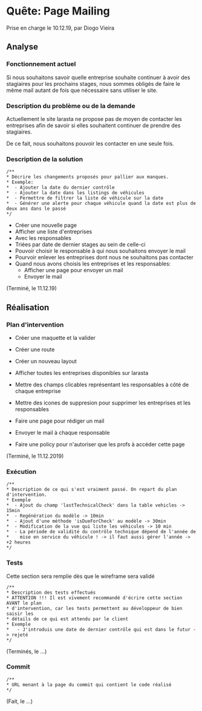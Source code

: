 
# Quête: Page Mailing

Prise en charge le 10.12.19, par Diogo Vieira

## Analyse

### Fonctionnement actuel

Si nous souhaitons savoir quelle entreprise souhaite continuer à avoir des
stagiaires pour les prochains stages, nous sommes obligés de faire le même
mail autant de fois que nécessaire sans utiliser le site.

### Description du problème ou de la demande

Actuellement le site larasta ne propose pas de moyen de contacter les entreprises afin de
savoir si elles souhaitent continuer de prendre des stagiaires.

De ce fait, nous souhaitons pouvoir les contacter en une seule fois.

### Description de la solution

```
/**
* Décrire les changements proposés pour pallier aux manques.
* Exemple:
*  - Ajouter la date du dernier contrôle
*  - Ajouter la date dans les listings de véhicules
*  - Permettre de filtrer la liste de véhicule sur la date
*  - Générer une alerte pour chaque véhicule quand la date est plus de deux ans dans le passé
*/
```
- Créer une nouvelle page
- Afficher une liste d'entreprises
 - Avec les responsables
 - Triées par date de dernier stages au sein de celle-ci
- Pouvoir choisir le responsable à qui nous souhaitons envoyer le mail
- Pourvoir enlever les entreprises dont nous ne souhaitons pas contacter
- Quand nous avons choisis les entreprises et les responsables:
    - Afficher une page pour envoyer un mail
    - Envoyer le mail

(Terminé, le 11.12.19)

## Réalisation
### Plan d'intervention

- Créer une maquette et la valider

- Créer une route
- Créer un nouveau layout
- Afficher toutes les entreprises disponibles sur larasta
- Mettre des champs clicables représentant les responsables à côté de chaque entreprise
- Mettre des icones de suppresion pour supprimer les entreprises et les responsables
- Faire une page pour rédiger un mail
- Envoyer le mail à chaque responsable
- Faire une policy pour n'autoriser que les profs à accéder cette page

(Terminé, le 11.12.2019)

### Exécution

```
/**
* Description de ce qui s'est vraiment passé. On repart du plan d'intervention.
* Exemple
*  - Ajout du champ 'lastTechnicalCheck' dans la table vehicles -> 15min
*  - Regénération du modèle -> 10min
*  - Ajout d'une méthode 'isDueForCheck' au modèle -> 30min
*  - Modification de la vue qui liste les véhicules -> 10 min
*  - La période de validité du contrôle technique dépend de l'année de
*    mise en service du véhicule ! -> il faut aussi gérer l'année -> +2 heures
*/
```

### Tests

Cette section sera remplie dès que le wireframe sera validé

```
/**
* Description des tests effectués
* ATTENTION !!! Il est vivement recommandé d'écrire cette section AVANT le plan
* d'intervention, car les tests permettent au développeur de bien saisir les
* détails de ce qui est attendu par le client
* Exemple
*   - J'introduis une date de dernier contrôle qui est dans le futur -> rejeté
*/
```

(Terminés, le ...)

### Commit

```
/**
* URL menant à la page du commit qui contient le code réalisé
*/
```

(Fait, le ...)

